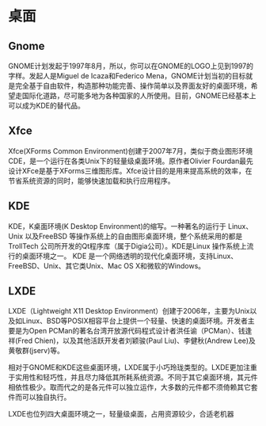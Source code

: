 
# 桌面


## Gnome
GNOME计划发起于1997年8月，所以，你可以在GNOME的LOGO上见到1997的字样。发起人是Miguel de Icaza和Federico Mena，GNOME计划当初的目标就是完全基于自由软件，构造那种功能完善、操作简单以及界面友好的桌面环境，希望走国际化道路，尽可能多地为各种国家的人所使用。目前，GNOME已经基本上可以成为KDE的替代品。

## Xfce
Xfce(XForms Common Environment)创建于2007年7月，类似于商业图形环境CDE，是一个运行在各类Unix下的轻量级桌面环境。原作者Olivier Fourdan最先设计XFce是基于XForms三维图形库。Xfce设计目的是用来提高系统的效率，在节省系统资源的同时，能够快速加载和执行应用程序。


## KDE

KDE，K桌面环境(K Desktop Environment)的缩写。一种著名的运行于 Linux、Unix 以及FreeBSD 等操作系统上的自由图形桌面环境，整个系统采用的都是 TrollTech 公司所开发的Qt程序库（属于Digia公司）。KDE是Linux 操作系统上流行的桌面环境之一。
KDE 是一个网络透明的现代化桌面环境，支持Linux、 FreeBSD、Unix、其它类Unix、Mac OS X和微软的Windows。



## LXDE
LXDE（Lightweight X11 Desktop Environment）创建于2006年，主要为Unix以及如Linux、BSD等POSIX相容平台上提供一个轻量、快速的桌面环境。开发者主要是为Open PCMan的著名台湾开放源代码程式设计者洪任谕（PCMan）、钱逢祥(Fred Chien)，以及其他活跃开发者刘颖骏(Paul Liu)、李健秋(Andrew Lee)及黄敬群(jserv)等。

相对于GNOME和KDE这些桌面环境，LXDE属于小巧玲珑类型的。LXDE更加注重于实用性和轻巧性，并且尽力降低其所耗系统资源。不同于其它桌面环境，其元件相依性极少。取而代之的是各元件可以独立运作，大多数的元件都不须倚赖其它套件而可以独自执行。

LXDE也位列四大桌面环境之一，轻量级桌面，占用资源较少，合适老机器

